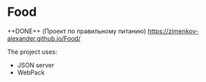 # Food
++DONE++ (Проект по правильному питанию)
https://zimenkov-alexander.github.io/Food/

The project uses:
- JSON server
- WebPack
